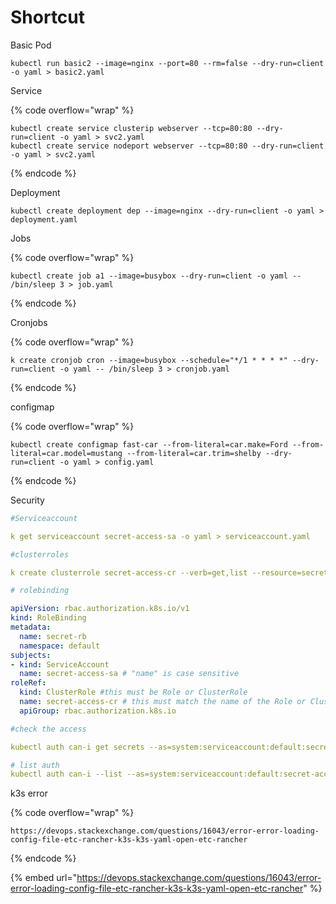 # Shortcut

Basic Pod

```
kubectl run basic2 --image=nginx --port=80 --rm=false --dry-run=client -o yaml > basic2.yaml
```

Service

{% code overflow="wrap" %}
```
kubectl create service clusterip webserver --tcp=80:80 --dry-run=client -o yaml > svc2.yaml
kubectl create service nodeport webserver --tcp=80:80 --dry-run=client -o yaml > svc2.yaml
```
{% endcode %}

Deployment

```
kubectl create deployment dep --image=nginx --dry-run=client -o yaml > deployment.yaml
```

Jobs

{% code overflow="wrap" %}
```
kubectl create job a1 --image=busybox --dry-run=client -o yaml -- /bin/sleep 3 > job.yaml
```
{% endcode %}

Cronjobs

{% code overflow="wrap" %}
```
k create cronjob cron --image=busybox --schedule="*/1 * * * *" --dry-run=client -o yaml -- /bin/sleep 3 > cronjob.yaml
```
{% endcode %}

configmap

{% code overflow="wrap" %}
```
kubectl create configmap fast-car --from-literal=car.make=Ford --from-literal=car.model=mustang --from-literal=car.trim=shelby --dry-run=client -o yaml > config.yaml
```
{% endcode %}



Security

```yaml
#Serviceaccount

k get serviceaccount secret-access-sa -o yaml > serviceaccount.yaml

#clusterroles

k create clusterrole secret-access-cr --verb=get,list --resource=secrets -o yaml > clusterrole.yaml

# rolebinding

apiVersion: rbac.authorization.k8s.io/v1
kind: RoleBinding
metadata:
  name: secret-rb
  namespace: default
subjects:
- kind: ServiceAccount
  name: secret-access-sa # "name" is case sensitive
roleRef:
  kind: ClusterRole #this must be Role or ClusterRole
  name: secret-access-cr # this must match the name of the Role or ClusterRole you wish to bind to
  apiGroup: rbac.authorization.k8s.io

#check the access

kubectl auth can-i get secrets --as=system:serviceaccount:default:secret-access-sa

# list auth
kubectl auth can-i --list --as=system:serviceaccount:default:secret-access-sa
```

k3s error

{% code overflow="wrap" %}
```
https://devops.stackexchange.com/questions/16043/error-error-loading-config-file-etc-rancher-k3s-k3s-yaml-open-etc-rancher
```
{% endcode %}

{% embed url="https://devops.stackexchange.com/questions/16043/error-error-loading-config-file-etc-rancher-k3s-k3s-yaml-open-etc-rancher" %}
